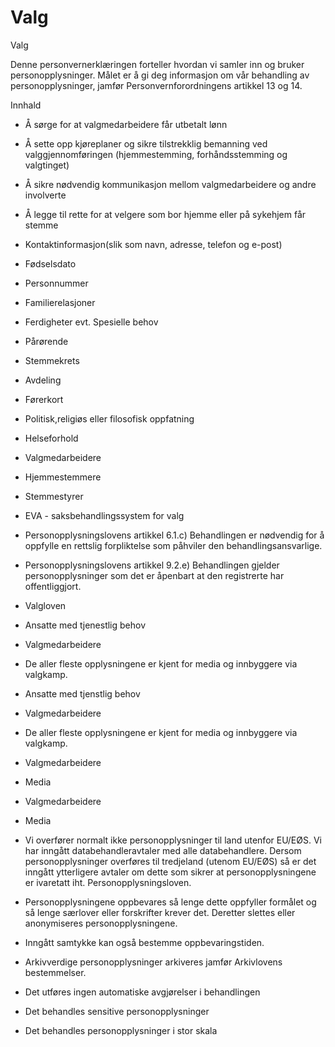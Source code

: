 # Valg

Valg

  

Denne personvernerklæringen forteller hvordan vi samler inn og bruker personopplysninger. Målet er å gi deg informasjon om vår behandling av personopplysninger, jamfør Personvernforordningens artikkel 13 og 14.

  

Innhald

*   Å sørge for at valgmedarbeidere får utbetalt lønn  
    
*   Å sette opp kjøreplaner og sikre tilstrekklig bemanning ved valggjennomføringen (hjemmestemming, forhåndsstemming og valgtinget)  
    
*   Å sikre nødvendig kommunikasjon mellom valgmedarbeidere og andre involverte  
    
*   Å legge til rette for at velgere som bor hjemme eller på sykehjem får stemme  
    
*   Kontaktinformasjon(slik som navn, adresse, telefon og e-post)  
    
*   Fødselsdato  
    
*   Personnummer  
    
*   Familierelasjoner  
    
*   Ferdigheter evt. Spesielle behov  
    
*   Pårørende  
    
*   Stemmekrets  
    
*   Avdeling  
    
*   Førerkort  
    
*   Politisk,religiøs eller filosofisk oppfatning  
    
*   Helseforhold  
    
*   Valgmedarbeidere  
    
*   Hjemmestemmere  
    
*   Stemmestyrer  
    
*   EVA - saksbehandlingssystem for valg  
    
*   Personopplysningslovens artikkel 6.1.c) Behandlingen er nødvendig for å oppfylle en rettslig forpliktelse som påhviler den behandlingsansvarlige.  
    
*   Personopplysningslovens artikkel 9.2.e) Behandlingen gjelder personopplysninger som det er åpenbart at den registrerte har offentliggjort.  
    
*   Valgloven  
    
*   Ansatte med tjenestlig behov  
    
*   Valgmedarbeidere  
    
*   De aller fleste opplysningene er kjent for media og innbyggere via valgkamp.  
    
*   Ansatte med tjenstlig behov  
    
*   Valgmedarbeidere  
    
*   De aller fleste opplysningene er kjent for media og innbyggere via valgkamp.  
    
*   Valgmedarbeidere  
    
*   Media  
    
*   Valgmedarbeidere  
    
*   Media  
    
*   Vi overfører normalt ikke personopplysninger til land utenfor EU/EØS. Vi har inngått databehandleravtaler med alle databehandlere. Dersom personopplysninger overføres til tredjeland (utenom EU/EØS) så er det inngått ytterligere avtaler om dette som sikrer at personopplysningene er ivaretatt iht. Personopplysningsloven.  
    
*   Personopplysningene oppbevares så lenge dette oppfyller formålet og så lenge særlover eller forskrifter krever det. Deretter slettes eller anonymiseres personopplysningene.  
    
*   Inngått samtykke kan også bestemme oppbevaringstiden.  
    
*   Arkivverdige personopplysninger arkiveres jamfør Arkivlovens bestemmelser.  
    
*   Det utføres ingen automatiske avgjørelser i behandlingen  
    
*   Det behandles sensitive personopplysninger  
    
*   Det behandles personopplysninger i stor skala